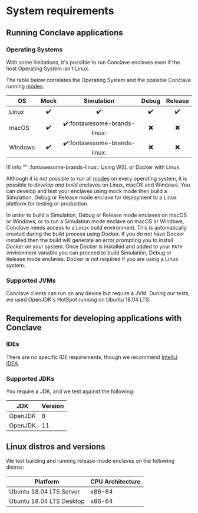 # System requirements

## Running Conclave applications
### Operating Systems
With some limitations, it's possible to run Conclave enclaves even if the host Operating System isn't Linux. 

The table below correlates the Operating System and the possible Conclave running [modes](tutorial.md#enclave-modes).

| OS      | Mock               | Simulation                                   | Debug                     | Release                  |
|---------|:------------------:|:--------------------------------------------:|:-------------------------:|:------------------------:|
| Linux   | :heavy_check_mark: | :heavy_check_mark:                           | :heavy_check_mark:        | :heavy_check_mark:       |
| macOS   | :heavy_check_mark: | :heavy_check_mark::fontawesome-brands-linux: | :heavy_multiplication_x:  | :heavy_multiplication_x: |
| Windows | :heavy_check_mark: | :heavy_check_mark::fontawesome-brands-linux: | :heavy_multiplication_x:  | :heavy_multiplication_x: |

!!! info ""
    :fontawesome-brands-linux:: Using WSL or Docker with Linux.

Although it is not possible to _run_ all [modes](tutorial.md#enclave-modes) on every operating system, it is possible to
_develop and build_ enclaves on Linux, macOS and Windows. You can develop and test your enclaves using mock mode then
build a Simulation, Debug or Release mode enclave for deployment to a Linux platform for testing or production.

In order to build a Simulation, Debug or Release mode enclaves on macOS or Windows, or to run a Simulation mode enclave 
on macOS or Windows, Conclave needs access to a Linux build environment. This is automatically created during the build 
process using Docker. If you do not have Docker installed then the build will generate an error prompting you to
install Docker on your system. Once Docker is installed and added to your `PATH` environment variable you can proceed
to build Simulation, Debug or Release mode enclaves. Docker is not required if you are using a Linux system.

### Supported JVMs
Conclave clients can run on any device but require a JVM. During our tests, we used OpenJDK's HotSpot running on Ubuntu 18.04 LTS.

## Requirements for developing applications with Conclave

### IDEs
There are no specific IDE requirements, though we recommend [IntelliJ IDEA](https://www.jetbrains.com/idea/).

### Supported JDKs
You require a JDK, and we test against the following:

| JDK      | Version |
|----------|---------|
| OpenJDK  | 8       |
| OpenJDK  | 11      |

## Linux distros and versions
We test building and running release-mode enclaves on the following distros:

| Platform                 | CPU Architecture |
|--------------------------|------------------|
| Ubuntu 18.04 LTS Server  | x86-64           |
| Ubuntu 18.04 LTS Desktop | x86-64           |